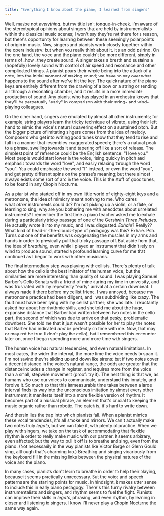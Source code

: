 ```yaml
---
title: "Everything I know about the piano, I learned from singers"
---
```


Well, maybe not _everything_, but my title isn't tongue-in-cheek. I'm aware of the stereotypical opinions about singers that are held by instrumentalists within the classical music scenes; I won't say they're not there for a reason, but there's opportunity for learning between these seemingly polar points of origin in music. Now, singers and pianists work closely together within the opera industry; but when you really think about it, it's an odd pairing. On the one hand, the voice and the piano couldn't be more different, simply in terms of _how _they create sound. A singer takes a breath and sustains a (hopefully) lovely sound with control of air speed and resonance and other complicated things. A pianist pours their whole being into the attack of a note, into the initial moment of making sound; we have no say over what happens to the sound after we've hit the key. The quick nature of the piano keys are entirely different from the drawing of a bow on a string or sending air through a resonating chamber, and it results in a more immediate production of sound. Any pianist who has played in an orchestra knows that they'll be perpetually "early" in comparison with their string- and wind-playing colleagues.

On the other hand, singers are emulated by almost all other instruments; for example, string players learn the tricky technique of vibrato, using their left hand to mimic the voice's natural quavering effect on a sustained pitch. But the bigger picture of imitating singers comes from the idea of melody. Composers who get into writing good tunes know that they tend to rise and fall in a manner that resembles exaggerated speech; there's a natural peak to a phrase, swelling towards it and tapering off like a sort of release. The simplest point of reference could be the English sentence: "I love you." Most people would start lower in the voice, rising quickly in pitch and emphasis towards the word "love", and easily relaxing through the word "you". You could emphasize the word "I" instead, or even the word "you", and get pretty different spins on the phrase's meaning; but there almost always exists some sort of arc in the voice. This is the stuff of good tunes, to be found in any Chopin Nocturne.

As a pianist who started off in my own little world of eighty-eight keys and a metronome, the idea of mimicry meant nothing to me. Who cares what _other_ instruments could do? I'm not picking up a violin, or a flute, or learning to sing; why are you bothering me with anecdotes about unrelated instruments? I remember the first time a piano teacher asked me to exhale during a particularly tricky passage of one of the Gershwin _Three Preludes_. He actually wrote it into my music, and I was disgusted. _Exhale_? Really?? What kind of head-in-the-clouds-type of pedagogy was this? Exhale. Psh. Turns out one of the benefits was oxygenating the muscles in my arms and hands in order to physically pull that tricky passage off. But aside from that, the idea of _breathing_, even while I played an instrument that didn't rely on wind to produce sound, started a profound learning curve for me that continued as I began to work with other musicians.

The final intermediary step was playing with cellists. There's plenty of talk about how the cello is the best imitator of the human voice, but the similarities are more interesting than quality of sound. I was playing Samuel Barber's Cello Sonata with a friend of mine during my time in university, and was frustrated with my repeatedly "early" arrival at a certain downbeat. I always made it there before my cellist friend. I was annoyed, because my metronome practice had been diligent, and I was subdividing like crazy. The fault must have been lying with my cellist partner; she was late. I reluctantly asked her about her rhythmic skills, and she told me about the huge, expansive distance that Barber had written between two notes in the cello part, the second of which was due to arrive on that pesky, problematic downbeat. She told me that it just wasn't possible for her to play the notes that Barber had indicated _and_ be perfectly on time with me. Now, that may or may not be true (I don't play the cello), but I remembered this encounter later on, once I began spending more and more time with singers.

The human voice has natural tendencies, and even natural limitations. In most cases, the wider the interval, the more time the voice needs to span it. I'm not saying they're sliding up and down like sirens; but if two notes cover a decent distance in the voice's natural range, the odds are greater that the distance includes a change in register, and requires more from the voice than a small, stepwise movement (proof: try it). The neat thing is that we, as humans who use our voices to communicate, understand this innately, and forgive it. So much so that this immeasurable time taken between a large interval finds its way into the unconscious imitation by almost every other instrument; it manifests itself into a more flexible version of rhythm. It becomes part of a musical phrase, an element that's crucial to keeping the music organic rather than robotic. The catch is, it's hard to write down.

And therein lies the trap into which pianists fall. When a pianist mimics these vocal tendencies, it's all smoke and mirrors. We can't actually make two notes truly _legato_, but we can fake it, with plenty of practice. When we play with singers, we take on the task of accommodating that flexible rhythm in order to really make music with our partner. It seems arbitrary, even affected; but the way to pull it off is to breathe and sing, even from the piano. (Not necessarily in the way pianists like Victor Borge or Glenn Gould sing, although that's charming too.) Breathing and singing vicariously from the keyboard fill in the missing links between the physical natures of the voice and the piano.

In many cases, pianists don't learn to breathe in order to help their playing, because it seems practically unnecessary. But the voice and speech patterns are the starting points for music. In hindsight, it makes utter sense to include this in early piano pedagogy. There's this funny rivalry between instrumentalists and singers, and rhythm seems to fuel the fight. Pianists can improve their skills in _legato_, phrasing, and even rhythm, by leaning in closer and listening to singers. I know I'll never play a Chopin Nocturne the same way again.
